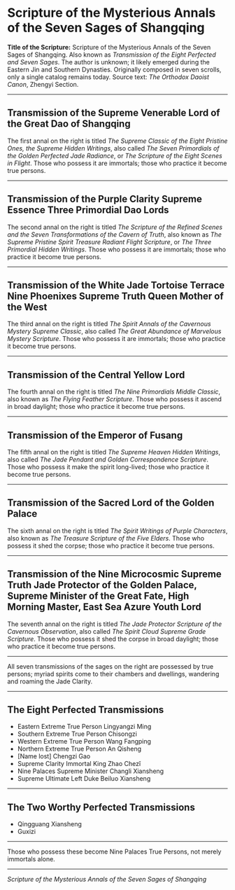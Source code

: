 # Scripture of the Mysterious Annals of the Seven Sages of Shangqing

**Title of the Scripture:** Scripture of the Mysterious Annals of the Seven Sages of Shangqing. Also known as *Transmission of the Eight Perfected and Seven Sages*. The author is unknown; it likely emerged during the Eastern Jin and Southern Dynasties. Originally composed in seven scrolls, only a single catalog remains today. Source text: *The Orthodox Daoist Canon*, Zhengyi Section.

---

## Transmission of the Supreme Venerable Lord of the Great Dao of Shangqing

The first annal on the right is titled *The Supreme Classic of the Eight Pristine Ones, the Supreme Hidden Writings*, also called *The Seven Primordials of the Golden Perfected Jade Radiance*, or *The Scripture of the Eight Scenes in Flight*. Those who possess it are immortals; those who practice it become true persons.

---

## Transmission of the Purple Clarity Supreme Essence Three Primordial Dao Lords

The second annal on the right is titled *The Scripture of the Refined Scenes and the Seven Transformations of the Cavern of Truth*, also known as *The Supreme Pristine Spirit Treasure Radiant Flight Scripture*, or *The Three Primordial Hidden Writings*. Those who possess it are immortals; those who practice it become true persons.

---

## Transmission of the White Jade Tortoise Terrace Nine Phoenixes Supreme Truth Queen Mother of the West

The third annal on the right is titled *The Spirit Annals of the Cavernous Mystery Supreme Classic*, also called *The Great Abundance of Marvelous Mystery Scripture*. Those who possess it are immortals; those who practice it become true persons.

---

## Transmission of the Central Yellow Lord

The fourth annal on the right is titled *The Nine Primordials Middle Classic*, also known as *The Flying Feather Scripture*. Those who possess it ascend in broad daylight; those who practice it become true persons.

---

## Transmission of the Emperor of Fusang

The fifth annal on the right is titled *The Supreme Heaven Hidden Writings*, also called *The Jade Pendant and Golden Correspondence Scripture*. Those who possess it make the spirit long-lived; those who practice it become true persons.

---

## Transmission of the Sacred Lord of the Golden Palace

The sixth annal on the right is titled *The Spirit Writings of Purple Characters*, also known as *The Treasure Scripture of the Five Elders*. Those who possess it shed the corpse; those who practice it become true persons.

---

## Transmission of the Nine Microcosmic Supreme Truth Jade Protector of the Golden Palace, Supreme Minister of the Great Fate, High Morning Master, East Sea Azure Youth Lord

The seventh annal on the right is titled *The Jade Protector Scripture of the Cavernous Observation*, also called *The Spirit Cloud Supreme Grade Scripture*. Those who possess it shed the corpse in broad daylight; those who practice it become true persons.

---

All seven transmissions of the sages on the right are possessed by true persons; myriad spirits come to their chambers and dwellings, wandering and roaming the Jade Clarity.

---

## The Eight Perfected Transmissions

- Eastern Extreme True Person Lingyangzi Ming  
- Southern Extreme True Person Chisongzi  
- Western Extreme True Person Wang Fangping  
- Northern Extreme True Person An Qisheng  
- [Name lost] Chengzi Gao  
- Supreme Clarity Immortal King Zhao Chezǐ  
- Nine Palaces Supreme Minister Changli Xiansheng  
- Supreme Ultimate Left Duke Beiluo Xiansheng

---

## The Two Worthy Perfected Transmissions

- Qingguang Xiansheng  
- Guxizi

---

Those who possess these become Nine Palaces True Persons, not merely immortals alone.

---

*Scripture of the Mysterious Annals of the Seven Sages of Shangqing*